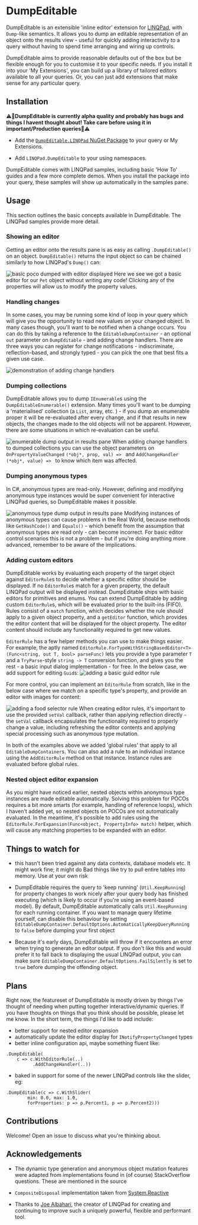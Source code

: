 # DumpEditable
DumpEditable is an extensible 'inline editor' extension for [LINQPad](https://www.linqpad.net), with `Dump`-like semantics. It allows you to dump an editable representation of an object onto the results view - useful for quickly adding interactivity to a query without having to spend time arranging and wiring up controls. 

DumpEditable aims to provide reasonable defaults out of the box but be flexible enough for you to customise it to your specific needs. If you install it into your 'My Extensions', you can build up a library of tailored editors available to all your queries. Or, you can just add extensions that make sense for any particular query.

## Installation

⚠🚨**DumpEditable is currently alpha quality and probably has bugs and things I havent thought about! Take care before using it in important/Production queries**🚨⚠

- Add the [`DumpEditable.LINQPad` NuGet Package](https://nuget.org/packages/DumpEditable.LINQPad) to your query or My Extensions.

- Add `LINQPad.DumpEditable` to your using namespaces.

DumpEditable comes with LINQPad samples, including basic 'How To' guides and a few more complete demos. When you install the package into your query, these samples will show up automatically in the samples pane.

## Usage

This section outlines the basic concepts available in DumpEditable. The LINQPad samples provide more detail. 

### Showing an editor
Getting an editor onto the results pane is as easy as calling `.DumpEditable()` on an object. `DumpEditable()` returns the input object so can be chained similarly to how LINQPad's `Dump()` can:

![basic poco dumped with editor displayed](https://ryandavis.io/content/images/2019/04/dump-editable/basic.png)
Here we see we got a basic editor for our `Pet` object without writing any code! Clicking any of the properties will allow us to modify the property values. 

### Handling changes 
In some cases, you may be running some kind of loop in your query which will give you the opportunity to read new values on your changed object. In many cases though, you'll want to be notified when a change occurs. You can do this by taking a reference to the `EditableDumpContainer` - an optional `out` parameter on `DumpEditable` - and adding change handlers. There are three ways you can register for change notifications - indiscriminate, reflection-based, and strongly typed - you can pick the one that best fits a given use case.

![demonstration of adding change handlers](https://ryandavis.io/content/images/2019/04/dump-editable/change-handling.png)

### Dumping collections

DumpEditable allows you to dump `IEnumerable`s using the `DumpEditableEnumerable()` extension. Many times you'll want to be dumping a 'materialised' collection (a `List`, array, etc. ) - if you dump an enumerable proper it will be re-evaluated after every change, and if that results in new objects, the changes made to the old objects will not be apparent. However, there are some situations in which re-evaluation can be useful.

![enumerable dump output in results pane](https://ryandavis.io/content/images/2019/04/dump-editable/enumerable.png)
When adding change handlers to dumped collections you can use the object parameters on `OnPropertyValueChanged` `(*obj*, prop, val) => ` and `AddChangeHandler (*obj*, value) => ` to know which item was affected. 

### Dumping anonymous types

In C#, anonymous types are read-only. However, defining and modifying anonymous type instances would be super convenient for interactive LINQPad queries, so DumpEditable makes it possible. 

![anonymous type dump output in results pane](https://ryandavis.io/content/images/2019/04/dump-editable/anonymous.png)
Modifying instances of anonymous types can cause problems in the Real World, because methods like `GetHashCode()` and `Equals()` - which benefit from the assumption that anonymous types are read only - can become incorrect. For basic editor control scenarios this is not a problem - but if you're doing anything more advanced, remember to be aware of the implications. 

### Adding custom editors

DumpEditable works by evaluating each property of the target object against `EditorRule`s to decide whether a specific editor should be displayed. If no `EditorRule`s match for a given property, the default LINQPad output will be displayed instead. DumpEditable ships with basic editors for primitives and enums. You can extend DumpEditable by adding custom `EditorRule`s, which will be evaluated prior to the built-ins (FIFO). Rules consist of a `match` function, which decides whether the rule should apply to a given object property, and a `getEditor` function, which provides the editor content that will be displayed for the object property. The editor content should include any functionality required to get new values.

`EditorRule` has a few helper methods you can use to make things easier. For example, the aptly named `EditorRule.ForTypeWithStringBasedEditor<T>(Func<string, out T, bool> parseFunc)` lets you provide a type parameter `T` and a `TryParse`-style `string -> T` conversion function, and gives you the rest - a basic input dialog implementation - for free. In the below case, we add support for editing `Guid`s:
![adding a basic guid editor rule](https://ryandavis.io/content/images/2019/04/dump-editable/editor-rule-basic.png)

For more control, you can implement an `EditorRule` from scratch, like in the below case where we match on a specific type's property, and provide an editor with images for content:

![adding a food selector rule](https://ryandavis.io/content/images/2019/04/dump-editable/editor-rule-foodselector.png)
When creating editor rules, it's important to use the provided `setVal` callback, rather than applying reflection directly - the `setVal` callback encapsulates the functionality required to properly change a value, including refreshing the editor contents and applying special processing such as anonymous type mutation. 

In both of the examples above we added 'global rules' that apply to all `EditableDumpContainer`s. You can also add a rule to an individual instance using the `AddEditorRule` method on that instance. Instance rules are evaluated before global rules.

### Nested object editor expansion

As you might have noticed earlier, nested objects within anonymous type instances are made editable automatically. Solving this problem for POCOs requires a bit more smarts (for example, handling of reference loops), which I haven't added yet, so nested objects on POCOs are not automatically evaluated. In the meantime, it's possible to add rules using the `EditorRule.ForExpansion(Func<object, PropertyInfo> match)` helper, which will cause any matching properties to be expanded with an editor. 

## Things to watch for

- this hasn't been tried against any data contexts, database models etc. It might work fine; it might do Bad things like try to pull entire tables into memory. Use at your own risk

- DumpEditable requires the query to 'keep running' (`Util.KeepRunning`) for property changes to work nicely after your query body has finished executing (which is likely to occur if you're using an event-based model). By default, DumpEditable automatically calls `Util.KeepRunning` for each running container. If you want to manage query lifetime yourself, can disable this behaviour by setting `EditableDumpContainer.DefaultOptions.AutomaticallyKeepQueryRunning` to `false` before dumping your first object

- Because it's early days, DumpEditable will throw if it encounters an error when trying to generate an editor output. If you don't like this and would prefer it to fall back to displaying the usual LINQPad output, you can make sure `EditableDumpContainer.DefaultOptions.FailSilently` is set to `true` before dumping the offending object.

## Plans 

Right now, the featureset of DumpEditable is mostly driven by things I've thought of needing when putting together interactive/dynamic queries. If you have thoughts on things that you think should be possible, please let me know. In the short term, the things I'd like to add include:

- better support for nested editor expansion
- automatically update the editor display for `INotifyPropertyChanged` types
- better inline configuration api, maybe something fluent like: 
```
.DumpEditable(
    c => c.WithEditorRule(..)
          .AddChangeHandler(..))
```
- baked in support for some of the newer LINQPad controls like the slider, eg:
```
.DumpEditable(c => c.WithSlider(
        min: 0.0, max: 1.0, 
        forProperties: p => p.Percent1, p => p.Percent2)))
```

## Contributions

Welcome! Open an issue to discuss what you're thinking about. 

## Acknowledgements

* The dynamic type generation and anonymous object mutation features were adapted from implementations found in (of course) StackOverflow questions. These are mentioned in the source

* `CompositeDisposal` implementation taken from [System.Reactive](https://github.com/dotnet/reactive)

* Thanks to [Joe Albahari](https://twitter.com/linqpad?lang=en), the creator of LINQPad for creating and continuing to improve such a uniquely powerful, flexible and performant tool. 